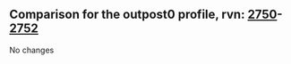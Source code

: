 ## Comparison for the outpost0 profile, rvn: [2750](https://github.com/PRO100KatYT/FortniteProfileRevisions/tree/main/profiles/outpost0/2750%20outpost0.json)-[2752](https://github.com/PRO100KatYT/FortniteProfileRevisions/tree/main/profiles/outpost0/2752%20outpost0.json)

No changes

